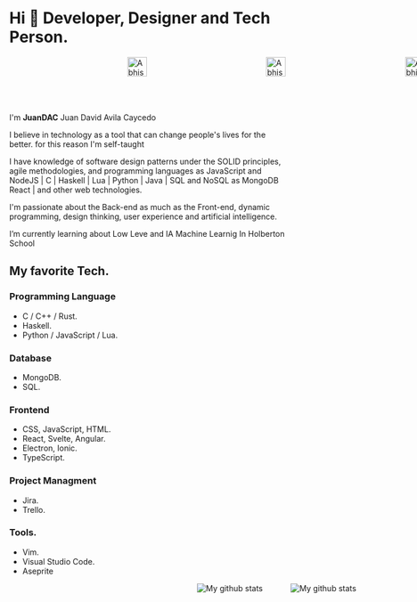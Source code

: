 # Hi 👋 Developer, Designer and Tech Person.

<div style="display: flex;width: 100vw;justify-content:space-evenly;">
	<a href="https://twitter.com/juanDAC_Dev">
	  <img align="left" alt="Abhishek Naidu | Twitter" width="35px" src="https://raw.githubusercontent.com/peterthehan/peterthehan/master/assets/twitter.svg" />
	</a>
	<a href="https://www.linkedin.com/in/juan-david-avila-caycedo-158916196/">
	  <img align="left" alt="Abhishek's LinkedIN" width="35px" src="https://raw.githubusercontent.com/peterthehan/peterthehan/master/assets/linkedin.svg" />
	</a>
	<a href="https://music.youtube.com/channel/UCBq_b-xeNlDm6QTAuX3rAnQ">
	  <img align="left" alt="Abhishek's Spotify" width="35px" src="https://raw.githubusercontent.com/peterthehan/peterthehan/master/assets/youtube.svg" />
	</a>
</div>

<br/>
<br/>
<br/>

I'm **JuanDAC** Juan David Avila Caycedo

I believe in technology as a tool that can change people's lives for the better. for this reason I'm self-taught

I have knowledge of software design patterns under the SOLID principles, agile methodologies, and programming languages as JavaScript and NodeJS | C | Haskell | Lua | Python | Java | SQL and NoSQL as MongoDB React | and other web technologies.

I'm passionate about the Back-end as much as the Front-end, dynamic programming, design thinking, user experience and artificial intelligence.

I’m currently learning about Low Leve and IA Machine Learnig In Holberton School

## My favorite Tech.

### Programming Language
- C / C++ / Rust.
- Haskell.
- Python / JavaScript / Lua.

### Database
- MongoDB.
- SQL.

### Frontend
- CSS, JavaScript, HTML.
- React, Svelte, Angular.
- Electron, Ionic.
- TypeScript.

### Project Managment
- Jira.
- Trello.

### Tools.
- Vim.
- Visual Studio Code.
- Aseprite

<div style="display: flex;width: 100vw; flex-wrap: wrap; justify-content:center;gap: 25px;">
	<img align="center" src="https://github-readme-stats.vercel.app/api?username=JuanDAC&theme=vue&show_icons=true" alt="My github stats" />
	<br/>
	<br/>
	<br/>
	<img align="center" src="https://github-readme-stats.vercel.app/api/top-langs/?username=JuanDAC&layout=compact&theme=vue&langs_count=6" alt="My github stats"/>
</div>
